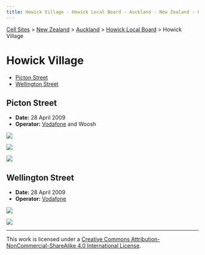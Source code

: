 ```yaml
---
title: Howick Village - Howick Local Board - Auckland - New Zealand - Cell Sites
---
```


[Cell Sites](../../../) > [New Zealand](../../) > [Auckland](../) > [Howick Local Board](./) > Howick Village

# Howick Village

* [Picton Street](#picton-street)
* [Wellington Street](#wellington-street)

## Picton Street

* **Date:** 28 April 2009
* **Operator:** [Vodafone] and Woosh

![](https://f001.backblazeb2.com/file/CellSites/NZ/AUK/Howick/20090428-130640.jpg)

![](https://f001.backblazeb2.com/file/CellSites/NZ/AUK/Howick/20090428-130423.jpg)

![](https://f001.backblazeb2.com/file/CellSites/NZ/AUK/Howick/20090428-131143.jpg)

## Wellington Street

* **Date:** 28 April 2009
* **Operator:** [Vodafone]

![](https://f001.backblazeb2.com/file/CellSites/NZ/AUK/Howick/20090428-125712.jpg)

![](https://f001.backblazeb2.com/file/CellSites/NZ/AUK/Howick/20090428-125910.jpg)

---

This work is licensed under a [Creative Commons Attribution-NonCommercial-ShareAlike 4.0 International License](http://creativecommons.org/licenses/by-nc-sa/4.0/).

[NZ Communications]: https://en.wikipedia.org/wiki/2degrees
[Telecom]: https://en.wikipedia.org/wiki/Spark_New_Zealand
[Vodafone]: https://en.wikipedia.org/wiki/Vodafone_New_Zealand
